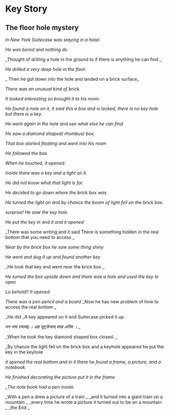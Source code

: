 # Key Story


## The floor hole mystery


_In New York Suitecase was staying in a hotel._

_He was bored and nothing do_

_Thought of drilling a hole in the ground to if there is anything he can find _

_He drilled a very deep hole in the floor._

_ Then he got down into the hole and landed on a brick surface_

_There was an unusual kind of brick._

_It looked interesting so brought it to his room._

_He found a note on it, it said this a box and is locked, there is no key hole but there is a key._

_He went again in the hole and see what else he can find._

_He saw a diamond shaped(   rhombus) box._

_That box started floating and went into his room_

_He followed the box._

_When he touched, it opened._

_Inside there was a key and a light on it._

_He did not know what that light is for._

_He decided to go down where the brick box was_.     

_He turned the light on and by chance the beam of light fell on the brick box._

_surprise! He saw the key hole_

_He put the key in and it and it opened_

_There was some writing and it said There is something hidden in the real bottom that you need to access _

_Near by the brick box he saw some thing shiny_

_He went and dug it up and found another key_

_He took that key and went near the brick box _

_He turned the box upside down and there was a hole and used the key to open_

_Lo behold!! It opened_

_There was a pen pencil and a board_
_Now he has new problem of how to access the real bottom _

_He did
_A key appeared on it and Suitecase picked it up. 

_मन नाम रामचंद्र ।     अहं सूट्केसस् सख अस्मि ।_
_

_When he took the key diamond shaped box closed. _

_By  chance the light fell on the brick box and a keyhole appeared he put the key in the keyhole 

_it opened the real bottom and in it there he found a frame, a picture,  and a notebook._ 

_He finished decorating the picture put it in the frame._

__The note book had a pen inside._


_With a pen a drew a picture of a train _
_and it turned into a giant train on a mountain _
_every time he wrote a picture it turned out to be on a mountain _
_the End _
